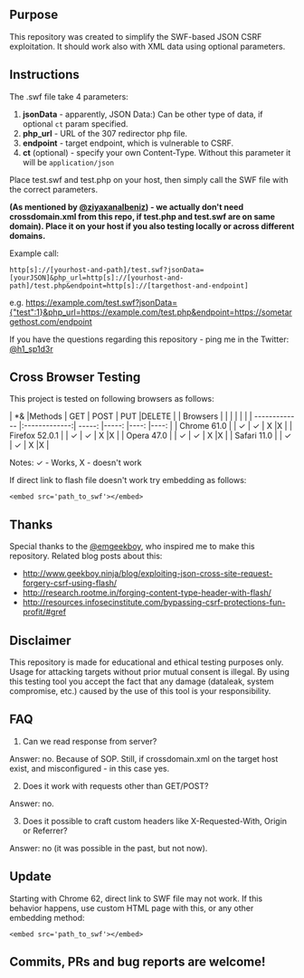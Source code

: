 ## Purpose
This repository was created to simplify the SWF-based JSON CSRF exploitation. It should work also with XML data using optional parameters.

## Instructions
The .swf file take 4 parameters:
1) **jsonData** - apparently, JSON Data:) Can be other type of data, if optional `ct` param specified.
2) **php_url** - URL of the 307 redirector php file.
3) **endpoint** - target endpoint, which is vulnerable to CSRF.
4) **ct** (optional) - specify your own Content-Type. Without this parameter it will be `application/json`

Place test.swf and test.php on your host, then simply call the SWF file with the correct parameters.

**(As mentioned by [@ziyaxanalbeniz](https://twitter.com/ziyaxanalbeniz)) - we actually don't need crossdomain.xml from this repo, if test.php and test.swf are on same domain). Place it on your host if you also testing locally or across different domains.**

Example call:
```
http[s]://[yourhost-and-path]/test.swf?jsonData=[yourJSON]&php_url=http[s]://[yourhost-and-path]/test.php&endpoint=http[s]://[targethost-and-endpoint]
```
e.g.
https://example.com/test.swf?jsonData={"test":1}&php_url=https://example.com/test.php&endpoint=https://sometargethost.com/endpoint


If you have the questions regarding this repository - ping me in the Twitter: [@h1_sp1d3r](https://twitter.com/h1_sp1d3r)

## Cross Browser Testing

This project is tested on following browsers as follows:

| *&               |Methods        | GET      | POST  | PUT  |DELETE |
| Browsers         |               |          |       |      |       |
| -------------    |:-------------:| -----:   |-----: |----: |----:  | 
| Chrome 61.0      |               |  ✓       |  ✓    |   X  |X      | 
| Firefox 52.0.1   |               |  ✓       |  ✓    |   X  |X      | 
| Opera 47.0       |               |  ✓       |  ✓    |   X  |X      | 
| Safari 11.0      |               |  ✓       |  ✓    |   X  |X      | 

Notes: ✓ - Works, X - doesn't work

If direct link to flash file doesn't work try embedding as follows:
```
<embed src='path_to_swf'></embed>
```



## Thanks
Special thanks to the [@emgeekboy](https://twitter.com/emgeekboy), who inspired me to make this repository.
Related blog posts about this: 
* http://www.geekboy.ninja/blog/exploiting-json-cross-site-request-forgery-csrf-using-flash/
* http://research.rootme.in/forging-content-type-header-with-flash/
* http://resources.infosecinstitute.com/bypassing-csrf-protections-fun-profit/#gref


## Disclaimer
This repository is made for educational and ethical testing purposes only. Usage for attacking targets without prior mutual consent is illegal.
By using this testing tool you accept the fact that any damage (dataleak, system compromise, etc.) caused by the use of this tool is your responsibility.

## FAQ
1. Can we read response from server?

 Answer: no. Because of SOP. Still, if crossdomain.xml on the target host exist, and misconfigured - in this case yes.
 
2. Does it work with requests other than GET/POST?

 Answer: no.
 
3. Does it possible to craft custom headers like X-Requested-With, Origin or Referrer?

 Answer: no (it was possible in the past, but not now).

## Update
Starting with Chrome 62, direct link to SWF file may not work. If this behavior happens, use custom HTML page with this, or any other embedding method:
```
<embed src='path_to_swf'></embed>
```

## Commits, PRs and bug reports are welcome!
